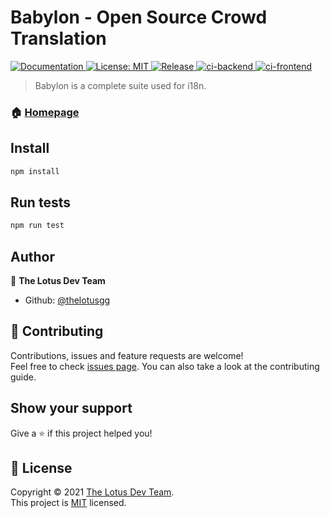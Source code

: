 # Babylon - Open Source Crowd Translation

<p>
  <a href="https://github.com/thelotusgg/babylon/blob/dev/README.md" target="_blank">
    <img alt="Documentation" src="https://img.shields.io/badge/documentation-yes-brightgreen.svg" />
  </a>
  <a href="https://github.com/thelotusgg/babylon/blob/dev/LICENSE" target="_blank">
    <img alt="License: MIT" src="https://img.shields.io/badge/License-MIT-yellow.svg" />
  </a>
  <a href="https://github.com/thelotusgg/babylon/releases">
    <img alt="Release" src="https://img.shields.io/github/v/release/thelotusgg/babylon?sort=semver">
  </a>
  <a href="https://github.com/thelotusgg/babylon/actions/workflows/ci-backend.yml">
    <img alt="ci-backend" src="https://github.com/thelotusgg/babylon/actions/workflows/ci-backend.yml/badge.svg?branch=dev">
  </a>
  <a href="https://github.com/thelotusgg/babylon/actions/workflows/ci-frontend.yml">
    <img alt="ci-frontend" src="https://github.com/thelotusgg/babylon/actions/workflows/ci-frontend.yml/badge.svg?branch=dev">
  </a>
</p>

> Babylon is a complete suite used for i18n.

### 🏠 [Homepage](https://github.com/thelotusgg/babylon)

## Install

```sh
npm install
```

## Run tests

```sh
npm run test
```

## Author

👤 **The Lotus Dev Team**

* Github: [@thelotusgg](https://github.com/)

## 🤝 Contributing

Contributions, issues and feature requests are welcome!<br />Feel free to check [issues page](https://github.com/thelotusgg/babylon/issues). You can also take a look at the contributing guide.

## Show your support

Give a ⭐️ if this project helped you!

## 📝 License

Copyright © 2021 [The Lotus Dev Team](https://github.com/thelotusgg).<br />
This project is [MIT](https://github.com/thelotusgg/babylon/blob/dev/LICENSE) licensed.
